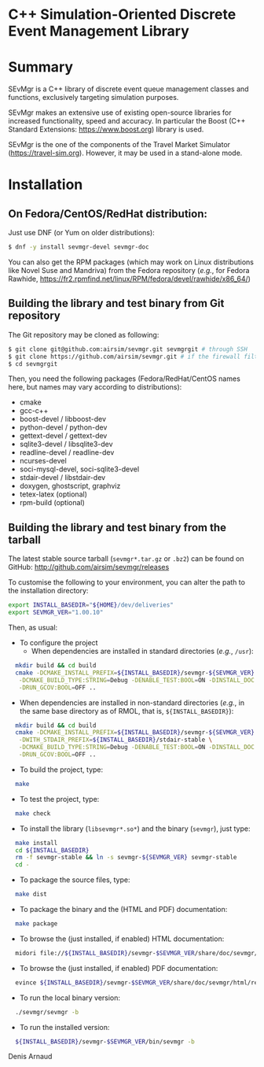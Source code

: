 C++ Simulation-Oriented Discrete Event Management Library
=========================================================

# Summary
SEvMgr is a C++ library of discrete event queue management classes and
functions, exclusively targeting simulation purposes.

SEvMgr makes an extensive use of existing open-source libraries for
increased functionality, speed and accuracy. In particular the 
Boost (C++ Standard Extensions: https://www.boost.org) library is used.

SEvMgr is the one of the components of the Travel Market Simulator
(https://travel-sim.org). However, it may be used in a
stand-alone mode.

# Installation

## On Fedora/CentOS/RedHat distribution:
Just use DNF (or Yum on older distributions):
```bash
$ dnf -y install sevmgr-devel sevmgr-doc
```

You can also get the RPM packages (which may work on Linux
distributions like Novel Suse and Mandriva) from the Fedora repository
(_e.g._, for Fedora Rawhide, 
https://fr2.rpmfind.net/linux/RPM/fedora/devel/rawhide/x86_64/)


## Building the library and test binary from Git repository
The Git repository may be cloned as following:
```bash
$ git clone git@github.com:airsim/sevmgr.git sevmgrgit # through SSH
$ git clone https://github.com/airsim/sevmgr.git # if the firewall filters SSH
$ cd sevmgrgit
```

Then, you need the following packages (Fedora/RedHat/CentOS names here, 
but names may vary according to distributions):
* cmake
* gcc-c++
* boost-devel / libboost-dev
* python-devel / python-dev
* gettext-devel / gettext-dev
* sqlite3-devel / libsqlite3-dev
* readline-devel / readline-dev
* ncurses-devel
* soci-mysql-devel, soci-sqlite3-devel
* stdair-devel / libstdair-dev
* doxygen, ghostscript, graphviz
* tetex-latex (optional)
* rpm-build (optional)


## Building the library and test binary from the tarball
The latest stable source tarball (`sevmgr*.tar.gz` or `.bz2`) can be
found on GitHub: http://github.com/airsim/sevmgr/releases

To customise the following to your environment, you can alter the path
to the installation directory:
```bash
export INSTALL_BASEDIR="${HOME}/dev/deliveries"
export SEVMGR_VER="1.00.10"
```

Then, as usual:
* To configure the project
  * When dependencies are installed in standard directories (_e.g._, `/usr`):
```bash
  mkdir build && cd build
  cmake -DCMAKE_INSTALL_PREFIX=${INSTALL_BASEDIR}/sevmgr-${SEVMGR_VER} \
   -DCMAKE_BUILD_TYPE:STRING=Debug -DENABLE_TEST:BOOL=ON -DINSTALL_DOC:BOOL=ON \
   -DRUN_GCOV:BOOL=OFF ..
```
  * When dependencies are installed in non-standard directories (_e.g._,
    in the same base directory as of RMOL, that is, `${INSTALL_BASEDIR}`):
```bash
  mkdir build && cd build
  cmake -DCMAKE_INSTALL_PREFIX=${INSTALL_BASEDIR}/sevmgr-${SEVMGR_VER} \
   -DWITH_STDAIR_PREFIX=${INSTALL_BASEDIR}/stdair-stable \
   -DCMAKE_BUILD_TYPE:STRING=Debug -DENABLE_TEST:BOOL=ON -DINSTALL_DOC:BOOL=ON \
   -DRUN_GCOV:BOOL=OFF ..
```
* To build the project, type:
```bash
  make
```
* To test the project, type:
```bash
  make check
```
* To install the library (`libsevmgr*.so*`) and the binary (`sevmgr`),
  just type:
```bash
  make install
  cd ${INSTALL_BASEDIR}
  rm -f sevmgr-stable && ln -s sevmgr-${SEVMGR_VER} sevmgr-stable
  cd -
```
* To package the source files, type:
```bash
  make dist
```
* To package the binary and the (HTML and PDF) documentation:
```bash
  make package
```
* To browse the (just installed, if enabled) HTML documentation:
```bash
  midori file://${INSTALL_BASEDIR}/sevmgr-$SEVMGR_VER/share/doc/sevmgr/html/index.html
```
* To browse the (just installed, if enabled) PDF documentation:
```bash
  evince ${INSTALL_BASEDIR}/sevmgr-$SEVMGR_VER/share/doc/sevmgr/html/refman.pdf
```
* To run the local binary version:
```bash
  ./sevmgr/sevmgr -b
```
* To run the installed version:
```bash
  ${INSTALL_BASEDIR}/sevmgr-$SEVMGR_VER/bin/sevmgr -b
```

Denis Arnaud

